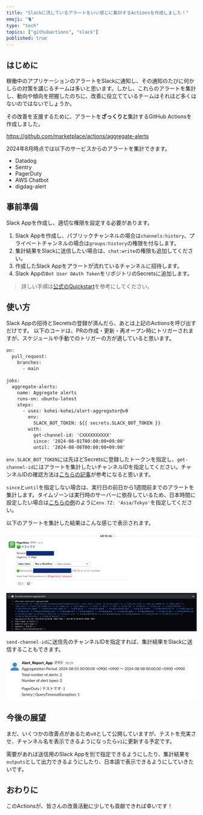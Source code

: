```yaml
---
title: "Slackに流しているアラートをいい感じに集計するActionsを作成しました！"
emoji: "🐈"
type: "tech"
topics: ["githubactions", "slack"]
published: true
---
```


## はじめに

稼働中のアプリケーションのアラートをSlackに通知し、その通知のたびに何かしらの対策を講じるチームは多いと思います。しかし、これらのアラートを集計し、動向や傾向を把握したのちに、改善に役立てているチームはそれほど多くはないのではないでしょうか。

その改善を支援するために、アラートを**ざっくりと**集計するGitHub Actionsを作成しました。

https://github.com/marketplace/actions/aggregate-alerts

2024年8月時点では以下のサービスからのアラートを集計できます。

- Datadog
- Sentry
- PagerDuty
- AWS Chatbot
- digdag-alert

## 事前準備

Slack Appを作成し、適切な権限を設定する必要があります。

1. Slack Appを作成し、パブリックチャンネルの場合は`channels:history`、プライベートチャンネルの場合は`groups:history`の権限を付与します。
2. 集計結果をSlackに送信したい場合は、`chat:write`の権限も追加してください。
2. 作成したSlack Appをアラートが流れているチャンネルに招待します。
3. Slack Appの`Bot User OAuth Token`をリポジトリのSecretsに追加します。

> 詳しい手順は[公式のQuickstart](https://api.slack.com/quickstart)を参考にしてください。

## 使い方

Slack Appの招待とSecretsの登録が済んだら、あとは上記のActionsを呼び出すだけです。
以下のコードは、PRの作成・更新・再オープン時にトリガーされますが、スケジュールや手動でのトリガーの方が適していると思います。

```
on:
  pull_request:
    branches:
      - main

jobs:
  aggregate-alerts:
    name: Aggregate alerts
    runs-on: ubuntu-latest
    steps:
      - uses: kohei-kohei/alert-aggregator@v0
        env:
          SLACK_BOT_TOKEN: ${{ secrets.SLACK_BOT_TOKEN }}
        with:
          get-channel-id: 'CXXXXXXXXXX'
          since: '2024-08-01T00:00:00+09:00'
          until: '2024-08-08T00:00:00+09:00'
```

`env.SLACK_BOT_TOKEN`には先ほどSecretsに登録したトークンを指定し、`get-channel-id`にはアラートを集計したいチャンネルIDを指定してください。チャンネルIDの確認方法は[こちらの記事](https://intercom.help/yoom/ja/articles/5480072-slack%E3%81%AE%E3%83%81%E3%83%A3%E3%83%B3%E3%83%8D%E3%83%ABid%E3%81%AE%E7%A2%BA%E8%AA%8D%E6%96%B9%E6%B3%95)が参考になると思います。

`since`と`until`を指定しない場合は、実行日の前日から1週間前までのアラートを集計します。タイムゾーンは実行時のサーバーに依存しているため、日本時間に設定したい場合は[こちらの例](https://github.com/marketplace/actions/aggregate-alerts#just-aggregating-alerts)のように`env.TZ: 'Asia/Tokyo'`を指定してください。

以下のアラートを集計した結果はこんな感じで表示されます。

![](/images/alert-aggregator/alert.png)

![](/images/alert-aggregator/actions.png)

`send-channel-id`に送信先のチャンネルIDを指定すれば、集計結果をSlackに送信することもできます。

![](/images/alert-aggregator/result.png)

## 今後の展望

まだ、いくつかの改善点があるため`v0`として公開していますが、テストを充実させ、チャンネル名を表示できるようになったら`v1`に更新する予定です。

需要があれば送信用のSlack Appを別で指定できるようにしたり、集計結果を`outputs`として出力できるようにしたり、日本語で表示できるようにしていきたいです。

## おわりに

このActionsが、皆さんの改善活動に少しでも貢献できれば幸いです！
